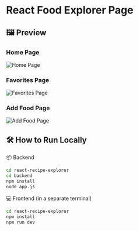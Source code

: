 # React Food Explorer Page

## 🖼️ Preview

### Home Page  
![Home Page](./Assets/ReactFoodHomePage.png)

### Favorites Page  
![Favorites Page](./Assets/ReactFoodFavorites.png)

### Add Food Page  
![Add Food Page](./Assets/ReactFoodAdd.png)

## 🛠️ How to Run Locally
📦 Backend
```bash
cd react-recipe-explorer
cd backend
npm install
node app.js
```
💻 Frontend (in a separate terminal)
```bash
cd react-recipe-explorer
npm install
npm run dev
